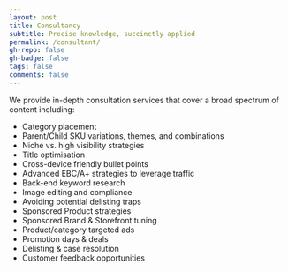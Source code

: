 ```yaml
---
layout: post
title: Consultancy
subtitle: Precise knowledge, succinctly applied
permalink: /consultant/
gh-repo: false
gh-badge: false
tags: false
comments: false
---
```

We provide in-depth consultation services that cover a broad spectrum of content including:
- Category placement
- Parent/Child SKU variations, themes, and combinations
- Niche vs. high visibility strategies 
- Title optimisation
- Cross-device friendly bullet points
- Advanced EBC/A+ strategies to leverage traffic
- Back-end keyword research
- Image editing and compliance
- Avoiding potential delisting traps
- Sponsored Product strategies
- Sponsored Brand & Storefront tuning
- Product/category targeted ads
- Promotion days & deals
- Delisting & case resolution
- Customer feedback opportunities




